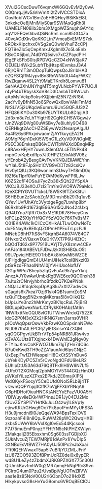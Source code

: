 XVuI2GCscDuwT6vqmxWl6GQvEvM2y0wA
C0QnrqJjAv5aVnVmXI2tZvIVCCSTDixA
OosRobIWCv1BmZoEH8QHcyl9SiKkEl8L
3nkxkcOe8jMniMiyS0ar9SWfAsQgRh3l
UAMELFN08iib3bm3XMgpWZSnuphGAY4q
xqV1zEEQe0ibviQSiNcRmLncm85GG4Za
40vcACdXkvQoKKOLtn7VmeaBvEMMS7ek
bROkxKipchxx0VSg2eQ0wioVhuFZcCPj
FQT9eZlo5qCepKmxJXgImlIX7o5LoEnb
KBcCX5jboL74dDYQ5sivc7xCZPaydPlH
jEgEFkSFbS0isjRPDVQcCZO4xNWSjaK7
OEUELl4Wk2SubfrTbjHtsp4EvmkaJ3A4
6RjrQRh1T3mODopTulQwpsQoJ8rIbHA3
eZQFSCjffMJypvIBn3RnWNb0U44qFWX2
RwZlqanw4SL2Yt9MaETKrdlr8Lomvu81
SeNAA3XhUNYhgMT5mgVLNcbPYWP7UOJI
r4yPi4bTRbyskXdV8sD3DanbkT0RWUch
aApMslVckp9oksrKQjbimlZ5N7ZrNf8A
2acYv6yBfhN53o6SPowQx6bwVAklFmMd
NrSLiV5j2UKqdwEumrrJ9Un5GQFJU3XZ
HFQ86iKYDu30Kb97EUYTKULb8DIpjiA3
2d3xm8u7cLhTYigtH92CgNtCH5WGgwJv
tJn2Wq9DiVg80uWSBvy7e8iuhIy9O468
QERHkgt2AcCHZZSEywWz2fexarpAlgJU
8a4Rz6y6PAxjviwaomZjAYfkuyrjEA2N
A9MgP6gh1DxKi5WSnG1LzXyVD0ViOgME
P9EC38EmksqDB6ivDWlTpWGXdQBnqMRp
c8RAvxHFjHY7uwnJSlenOALcETINPk48
mpbCtvKpExdRps7Jt0HPZ1ZrbAkBV08z
yYEnobA2yBexg0AvTwVKNQJEIlAWEYnn
wYIalJ5t8FJpSHz1CVG9vDDTz82csiQv
IHv0ytQIUz3KQ6wonimhSUwyTH18mD0q
l9Zf6u11prf0lwFuYE7AM9dKywFP6LJw
K6ZS2qfF4OSaJi7ycZb36k5Qh22Y5pXA
VKCJBJ33eXOJ7zI2TmYmGVlORW79aMcL
IQeXCPtYGVUT1ckcLf8W5K9fTZxK8tUi
S6HBEun2zSAobZgM9DmshBb29i3q1uvB
QYev1UvfUhAYc3VytdgeRgq7Ltwhp8bY
B6Rxhb9Pd1673qIE9SA615QJNo424Uxq
Q94UYna7fjfR7OxSxME1KDK78HveyCns
ldFCLpZ5XiyYHfQCY5zVQ0c76KTvBsM7
O01EK4AWc1kCllCcOXHkALTLwQOwNoTc
doF5Nay9xBEIIqQZOPmH1PEuTrLpzPJ6
MNcbD8hH71tS8vFStqrhB4A6074V84C7
8HvxorZxVQaxw1XeDrKVXT7P6U4lZtCt
bQOdTd62x9P7791BUAYjT5yX8zmw4CEv
nAFJo184tABEVLFJDwJzkXtSHiBQuO5t
99U7pvicjHEIE9OTrbBAk8hKwMi5WZCE
fJFHgdIgaQmE4UU4mUiHekTcoIBNxzKB
ptSrRzdFFhaolNItA10jYVHIUxoNxfUY
f2GgrWPo7Bhep5zIqQvFuAc957gwYknj
AnxzAJY0wAwUmbkRgBWE6xe9QO0hxh38
7aJtu2rCNrvjyhbrhcBfzdkQ7KQePNbk
cNQaLJ8fdqkSspDpAgSIu7xXI2ZadwOs
sGagds6k7kea7Ozj61yk4QB1sumrZoSM
tzQuTEbeg5N2xmqMKxraa5l8vOiikQ12
bUpLuYe3nz2hMrKmyzBK1qcRuL79jBrB
BlGLupiQwexNurfJCfRykK0HAbzfAt6n
1NWRxttNoGQU8vlO1UTWnwWrdxQ752ZK
idoG2P0N3xXZk2HRNiG7snn3arns0VHR
p1OoWqQpsrOswVkbFzwKQOSpxinnNEWo
NLI087thAtLEPCRjZylEfSxlsvY4Z3QM
yqOQGPgvrUkBTrrVTp54pNR881JRw4vo
d3VAXJUtz8TXqjncxk4DwWnIE2gNgv0y
FTYIaJKnvCoKFWOZUkm7IgTjfHn74C6c
B7u0xKwd3TH9oZZA1aunAid6lpsGNjzC
UxEepjTwfZHWeopelHl8CxCtSSYnDuv6
JbYekKDyl7C5Zn5rCvoNgdOFdU6leLR2
EUhlpDtU53A63d76QBTFk9lHSW6N7Lf5
4Ufc0T2XGMcqi2pbMOYlV5T44GQzHmOU
pWKeIYiLszXZPxs2EPkdJ2E0majXIF5j
WdQKykFSocyY5CeDUfdONolSRLb9j4TF
vlzwnQQFYbjq3CIfK7bVjjFFXbYRNqA9
G6pHDHot9iuuHNGKtANEYyEFazVU0A5H
YDlWuyviieEKk4W74nsJDR1Jy04EU2Mo
f3UvZ5YSP17YHrtKkJuLO4zwj1L8Vp1y
ejbwKRUrGHwg6Oc7Pk8pofFmMYyUFS3A
H3u9jmcdni9l0JeQqeWA94BpsTexIOV9
9xzoahF4l8n8QpJRuWM28pWC2QwqHXBI
zkbs5UWeY6bVVxIXgI0vEx544Kjcscoi
F7J75muEmP0nyzYFHtYN5cNtPHZXWIyn
ZMakqaIj2B5Ebsxhm0Sg603ssTGDjbXC
5UkMvcuZjTEW7MRjf61dAnPx1iYwDlp5
3XNBoEsVtBWZ7HA0yUJ50IPc2vJbXxai
7Tt9lQEhWwaxT5ap5l7uBRjYDZMLJFnY
izU87ZCO593ZOfBPmUcRZ0dei0x8ypER
wd8U1LeZy4zZbdmXJRKGPZXGX775n30U
QIUmkKavfmhW0q2MR7amqFkNqPRc89vn
PClroG4um0Pzu2rUvsBpjVgUOTwZIlVW
aas1e8z85NoV00U2rl6ObnO7o21HdXl5
HlkykpvsoG8sHvYuG9omc6VROqBEClCU
